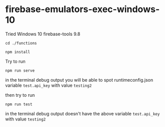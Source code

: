 # firebase-emulators-exec-windows-10

Tried Windows 10
firebase-tools 9.8

`cd ./functions`

`npm install`

Try to run

`npm run serve`

in the terminal debug output you will be able to spot runtimeconfig.json variable `test.api_key` with value `testing2`

then try to run

`npm run test`

in the terminal debug output doesn't have the above variable `test.api_key` with value `testing2`
